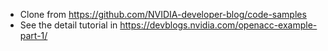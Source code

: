 * Clone from https://github.com/NVIDIA-developer-blog/code-samples
* See the detail tutorial in https://devblogs.nvidia.com/openacc-example-part-1/